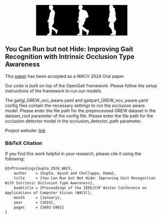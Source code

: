 <div align="center"><img src="./assets/nm.gif" width = "100" height = "100" alt="nm" /><img src="./assets/bg.gif" width = "100" height = "100" alt="bg" /><img src="./assets/cl.gif" width = "100" height = "100" alt="cl" /></div>



## You Can Run but not Hide:  Improving Gait Recognition with Intrinsic Occlusion Type Awareness

This [paper](https://github.com/Ayush-00/occ-aware-gait/blob/main/main_paper.pdf) has been accepted as a WACV 2024 Oral paper.

Our code is built on top of the OpenGait framework. Please follow the setup instructions of the framework to run our models.

The gaitgl_GREW_occ_aware.yaml and gaitpart_GREW_occ_aware.yaml config files contain the necessary settings to run the occlusion aware model. Please enter the file path for the preprocessed GREW dataset in the dataset_root parameter of the config file. Please enter the file path for the occlusion detector model in the occlusion_detector_path parameter. 

Project website: [link](https://ayush-00.github.io/occ-aware-website/)

### BibTeX Citation

If you find this work helpful in your research, please cite it using the following: 

```
@InProceedings{Gupta_2024_WACV,
    author    = {Gupta, Ayush and Chellappa, Rama},
    title     = {You Can Run but Not Hide: Improving Gait Recognition With Intrinsic Occlusion Type Awareness},
    booktitle = {Proceedings of the IEEE/CVF Winter Conference on Applications of Computer Vision (WACV)},
    month     = {January},
    year      = {2024},
    pages     = {5893-5902}
}
```



